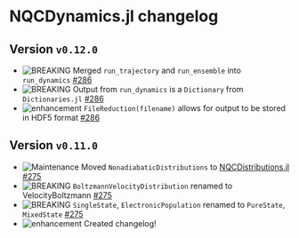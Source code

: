 # NQCDynamics.jl changelog

## Version `v0.12.0`

- ![BREAKING][badge-breaking] Merged `run_trajectory` and `run_ensemble` into `run_dynamics` [#286][github-286]
- ![BREAKING][badge-enhancement] Output from `run_dynamics` is a `Dictionary` from `Dictionaries.jl` [#286][github-286]
- ![enhancement][badge-enhancement] `FileReduction(filename)` allows for output to be stored in HDF5 format [#286][github-286]

## Version `v0.11.0`

- ![Maintenance][badge-maintenance] Moved `NonadiabaticDistributions` to [NQCDistributions.jl]() [#275][github-275]
- ![BREAKING][badge-breaking] `BoltzmannVelocityDistribution` renamed to VelocityBoltzmann [#275][github-275]
- ![BREAKING][badge-breaking] `SingleState`, `ElectronicPopulation` renamed to `PureState`, `MixedState` [#275][github-275]
- ![enhancement][badge-enhancement] Created changelog!

[github-286]: https://github.com/NQCD/NQCDynamics.jl/pull/286
[github-275]: https://github.com/NQCD/NQCDynamics.jl/pull/275

[badge-breaking]: https://img.shields.io/badge/BREAKING-red.svg
[badge-deprecation]: https://img.shields.io/badge/deprecation-orange.svg
[badge-feature]: https://img.shields.io/badge/feature-green.svg
[badge-enhancement]: https://img.shields.io/badge/enhancement-blue.svg
[badge-bugfix]: https://img.shields.io/badge/bugfix-purple.svg
[badge-security]: https://img.shields.io/badge/security-black.svg
[badge-experimental]: https://img.shields.io/badge/experimental-lightgrey.svg
[badge-maintenance]: https://img.shields.io/badge/maintenance-gray.svg
